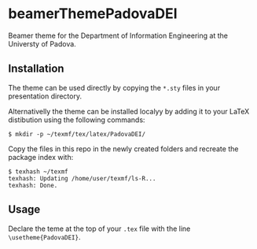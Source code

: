 # beamerThemePadovaDEI
Beamer theme for the Department of Information Engineering at the Universty of Padova.

## Installation

The theme can be used directly by copying the `*.sty` files in your presentation directory.

Alternativelly the theme can be installed localyy by adding it to your LaTeX distibution using the following commands:

    $ mkdir -p ~/texmf/tex/latex/PadovaDEI/

Copy the files in this repo in the newly created folders and recreate the package index with:

    $ texhash ~/texmf
    texhash: Updating /home/user/texmf/ls-R...
    texhash: Done.

## Usage

Declare the teme at the top of your `.tex` file with the line `\usetheme{PadovaDEI}`.

